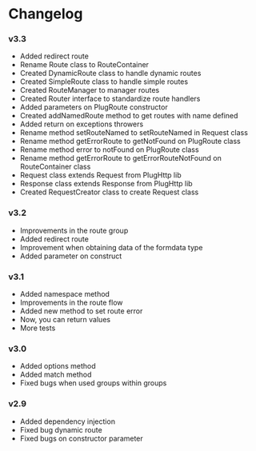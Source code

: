 # Changelog

### v3.3
* Added redirect route
* Rename Route class to RouteContainer
* Created DynamicRoute class to handle dynamic routes
* Created SimpleRoute class to handle simple routes
* Created RouteManager to manager routes
* Created Router interface to standardize route handlers
* Added parameters on PlugRoute constructor
* Created addNamedRoute method to get routes with name defined
* Added return on exceptions throwers
* Rename method setRouteNamed to setRouteNamed in Request class
* Rename method getErrorRoute to getNotFound on PlugRoute class
* Rename method error to notFound on PlugRoute class
* Rename method getErrorRoute to getErrorRouteNotFound on RouteContainer class
* Request class extends Request from PlugHttp lib
* Response class extends Response from PlugHttp lib
* Created RequestCreator class to create Request class

### v3.2
* Improvements in the route group
* Added redirect route
* Improvement when obtaining data of the formdata type
* Added parameter on construct

### v3.1
* Added namespace method
* Improvements in the route flow
* Added new method to set route error
* Now, you can return values
* More tests

### v3.0
* Added options method
* Added match method
* Fixed bugs when used groups within groups

### v2.9
* Added dependency injection
* Fixed bug dynamic route
* Fixed bugs on constructor parameter
